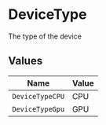 # DeviceType

The type of the device


## Values

| Name            | Value           |
| --------------- | --------------- |
| `DeviceTypeCPU` | CPU             |
| `DeviceTypeGpu` | GPU             |
